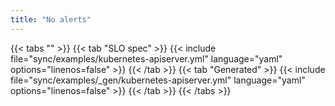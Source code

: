 ```yaml
---
title: "No alerts"
---
```


{{< tabs "" >}}
{{< tab "SLO spec" >}}
{{< include file="sync/examples/kubernetes-apiserver.yml" language="yaml" options="linenos=false" >}}
{{< /tab >}}
{{< tab "Generated" >}}
{{< include file="sync/examples/_gen/kubernetes-apiserver.yml" language="yaml" options="linenos=false" >}}
{{< /tab >}}
{{< /tabs >}}
